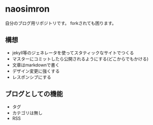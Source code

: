 # naosimron
自分のブログ用リポジトリです。
forkされても困ります。

## 構想
- jekyll等のジェネレータを使ってスタティックなサイトでつくる
- マスターにコミットしたら公開されるようにする(どこからでもかける)
- 文章はmarkdownで書く
- デザイン変更に強くする
- レスポンシブにする

## ブログとしての機能
- タグ
- カテゴリは無し
- RSS

